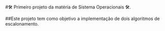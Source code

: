 #🛠 Primeiro projeto da matéria de Sistema Operacionais 🛠.

##Este projeto tem como objetivo a implementação de dois algoritmos de escalonamento.

